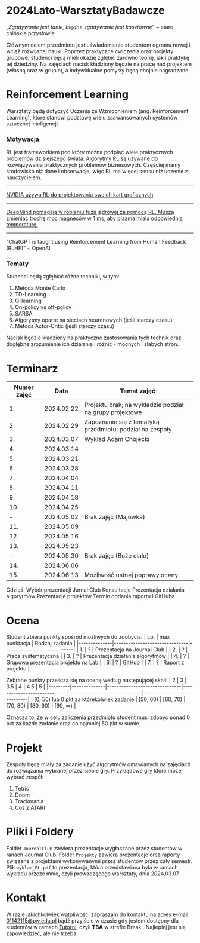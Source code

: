 # 2024Lato-WarsztatyBadawcze

„*Zgadywanie jest tanie, błędne zgadywanie jest kosztowne*” ~ stare chińskie przysłowie

Głównym celem przedmiotu jest uświadomienie studentom ogromu nowej i wciąż rozwijanej nauki. Poprzez praktyczne ćwiczenia oraz projekty grupowe, studenci będą mieli okazję zgłębić zarówno teorię, jak i praktykę tej dziedziny. Na zajęciach nacisk kładziony będzie na pracę nad projektem (własną oraz w grupie), a indywidualne pomysły będą chojnie nagradzane.

# Reinforcement Learning

Warsztaty będą dotyczyć Uczenia ze Wzmocnieniem (ang. Reinforcement Learning), które stanowi podstawę wielu zaawansowanych systemów sztucznej inteligencji.

### Motywacja

RL jest frameworkiem pod który można podpiąć wiele praktycznych problemów dzisiejszego świata. Algorytmy RL są używane do rozwiązywania praktycznych problemów biznesowych. Częściej mamy środowisko niż dane i obserwacje, więc RL ma więcej sensu niż uczenie z nauczycielem.

---

[NVIDIA używa RL do projektowania swoich kart graficznych](https://arxiv.org/abs/2205.07000)

---

[DeepMind pomagają w robieniu fuzji jądrowej za pomocą RL. Muszą zmieniać trochę moc magnesów w 1 ms, aby plazma miała odpowiednią temperaturę.](https://www.nature.com/articles/s41586-021-04301-9)

---

“ChatGPT is taught using Reinforcement Learning from Human Feedback (RLHF)” ~ OpenAI

### Tematy

Studenci będą zgłębiać różne techniki, w tym:

1. Metoda Monte Carlo
2. TD-Learning
2. Q-learning
3. On-policy vs off-policy
4. SARSA
3. Algorytmy oparte na sieciach neuronowych (jeśli starczy czasu)
4. Metoda Actor-Critic (jeśli starczy czasu)

Nacisk będzie kładziony na praktyczne zastosowania tych technik oraz dogłębne zrozumienie ich działania i różnic - mocnych i słabych stron.

# Terminarz

|        Numer zajęć        |Data                          |Temat zajęć                         |
|--------------|-------------------------------|-----------------------------|
|1.|2024.02.22|Projektu brak; na wykładzie podział na grupy projektowe|
|2.|2024.02.29|Zapoznanie się z tematyką przedmiotu; podział na zespoły|
|3.|2024.03.07|Wykład Adam Chojecki|
|4.|2024.03.14||
|5.|2024.03.21||
|6.|2024.03.28||
|7.|2024.04.04||
|8.|2024.04.11||
|9.|2024.04.18||
|10.|2024.04.25||
|-|2024.05.02|Brak zajęć (Majówka)|
|11.|2024.05.09||
|12.|2024.05.16||
|13.|2024.05.23||
|-|2024.05.30|Brak zajęć (Boże ciało)|
|14.|2024.06.06||
|15.|2024.06.13|Możliwość ustnej poprawy oceny|

Gdzieś:
Wybór prezentacji
Jurnal Club
Konsultacje
Prezentacja działania algorytmów
Prezentacje projektów
Termin oddania raportu i GitHuba


# Ocena

Student zbiera punkty spośród możliwych do zdobycia:
| Lp. | max punktacja | Rodzaj zadania |
|--------------|-------------------------------|-----------------------------|
| 1. | ? | Prezentacja na Journal Club |
| 2. | ? | Praca systematyczna |
| 3. | ? | Prezentacja działania algorytmów |
| 4. | ? | Grupowa prezentacja projektu na Lab |
| 6. | ? | GitHub |
| 7. | ? | Raport z projektu |

Zebrane punkty przelicza się na ocenę według następującej skali:
| 2 | 3 | 3.5 | 4 | 4.5 | 5 |
|---------|--------------|-------------------------------|-----------------------------|-------------------------------|-----------------------------|
| [0, 50) lub 0 pkt za którekolwiek zadanie | [50, 60) | [60, 70) | [70, 80) | [80, 90) | [90, $\infty$) |

Oznacza to, że w celu zaliczenia przedmiotu student musi zdobyć ponad 0 pkt za każde zadanie oraz co najmniej 50 pkt w sumie.

# Projekt

Zespoły będą miały za zadanie użyć algorytmów omawianych na zajęciach do rozwiązania wybranej przez siebie gry. Przykłądowe gry które może wybrać zespół:

1. Tetris
2. Doom
3. Trackmania
4. Coś z ATARI

# Pliki i Foldery

Folder `JournalClub` zawiera prezentacje wygłaszane przez studentów w ranach Journal Club.
Folder `Projekty` zawiera prezentacje orez raporty związane z projektami wykonywanymi przez studentów przez cały semestr.
Plik `wyklad_RL.pdf` to prezentacja, która przedstawiana była w ramach wykładu przeze mnie, czyli prowadzącego warsztaty, dnia 2024.03.07.

# Kontakt

W razie jakichkolwiek wątpliwości zapraszam do kontaktu na adres e-mail 01142115@pw.edu.pl bądź przyjście w czasie gdy jestem dostępny dla studentów w ramach [Tutorni](https://docs.google.com/spreadsheets/d/1Jl2q1mRT4KoS1ojrOxRr_x0bP_rbsIl-yeA14u2Zq0E/edit#gid=1035883871), czyli **TBA** w strefie Break;. Najlepiej jest się zapowiedzieć, ale nie trzeba.

